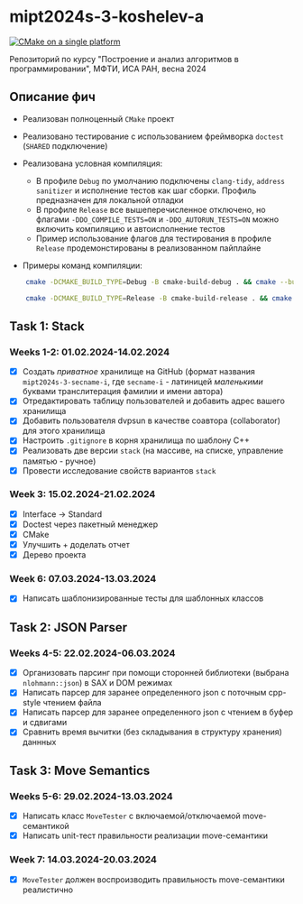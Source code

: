 # mipt2024s-3-koshelev-a

[![CMake on a single platform](https://github.com/CD7567/mipt2024s-3-koshelev-a/actions/workflows/cmake-single-platform.yml/badge.svg?branch=master&event=push)](https://github.com/CD7567/mipt2024s-3-koshelev-a/actions/workflows/cmake-single-platform.yml)

Репозиторий по курсу "Построение и анализ алгоритмов в программировании", МФТИ, ИСА РАН, весна 2024

## Описание фич

- Реализован полноценный `CMake` проект
- Реализовано тестирование с использованием фреймворка `doctest` (`SHARED` подключение)
- Реализована условная компиляция:
    - В профиле `Debug` по умолчанию подключены `clang-tidy`, `address sanitizer` и исполнение тестов как шаг сборки. Профиль предназначен для локальной отладки
    - В профиле `Release` все вышеперечисленное отключено, но флагами `-DDO_COMPILE_TESTS=ON` и `-DDO_AUTORUN_TESTS=ON` можно включить компиляцию и автоисполнение тестов
    - Пример использование флагов для тестирования в профиле `Release` продемонстированы в реализованном пайплайне

- Примеры команд компиляции:

```bash
    cmake -DCMAKE_BUILD_TYPE=Debug -B cmake-build-debug . && cmake --build cmake-build-debug 
```

```bash
    cmake -DCMAKE_BUILD_TYPE=Release -B cmake-build-release . && cmake --build cmake-build-release 
```

## Task 1: Stack

### Weeks 1-2: 01.02.2024-14.02.2024

- [x] Создать *приватное* хранилище на GitHub (формат названия `mipt2024s-3-secname-i`, где `secname-i` - латиницей *маленькими* буквами транслитерация фамилии и имени автора)
- [x] Отредактировать таблицу пользователей и добавить адрес вашего хранилища
- [x] Добавить пользователя dvpsun в качестве соавтора (collaborator) для этого хранилища
- [x] Настроить `.gitignore` в корня хранилища по шаблону C++
- [x] Реализовать две версии `stack` (на массиве, на списке, управление памятью - ручное)
- [x] Провести исследование свойств вариантов `stack`

### Week 3: 15.02.2024-21.02.2024

- [x] Interface $\rightarrow$ Standard
- [x] Doctest через пакетный менеджер
- [x] CMake
- [x] Улучшить + доделать отчет
- [x] Дерево проекта

### Week 6: 07.03.2024-13.03.2024

- [x] Написать шаблонизированные тесты для шаблонных классов

## Task 2: JSON Parser

### Weeks 4-5: 22.02.2024-06.03.2024

- [x] Организовать парсинг при помощи сторонней библиотеки (выбрана `nlohmann::json`) в SAX и DOM режимах
- [x] Написать парсер для заранее определенного json с поточным cpp-style чтением файла
- [x] Написать парсер для заранее определенного json с чтением в буфер и сдвигами
- [x] Сравнить время вычитки (без складывания в структуру хранения) даннных

## Task 3: Move Semantics

### Weeks 5-6: 29.02.2024-13.03.2024

- [x] Написать класс `MoveTester` с включаемой/отключаемой move-семантикой
- [x] Написать unit-тест правильности реализации move-семантики

### Week 7: 14.03.2024-20.03.2024

- [x] `MoveTester` должен воспроизводить правильность move-семантики реалистично

